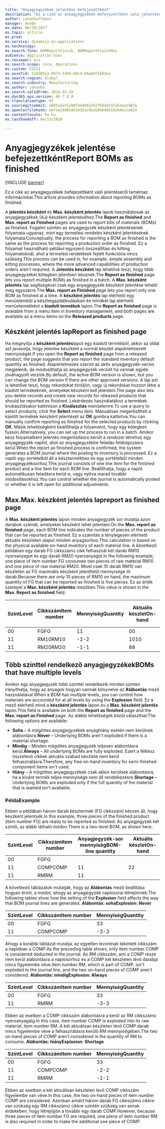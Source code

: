 ```yaml
---
title: "Anyagjegyzékek jelentése befejezettként"
description: "Ez a cikk az anyagjegyzékek befejezettként való jelentéséről tartalmaz információkat."
author: johanhoffmann
manager: AnnBe
ms.date: 06/20/2017
ms.topic: article
ms.prod: 
ms.service: dynamics-ax-applications
ms.technology: 
ms.search.form: BOMReportFinish, BOMReportFinishMax
audience: Application User
ms.reviewer: bis
ms.search.scope: Core, Operations
ms.custom: 53251
ms.assetid: 510d05a3-0073-438d-b0c4-b6a6df1882ea
ms.search.region: Global
ms.search.industry: Manufacturing
ms.author: johanho
ms.search.validFrom: 2016-02-28
ms.dyn365.ops.version: AX 7.0.0
ms.translationtype: HT
ms.sourcegitcommit: a8b5a5af5108744406a3d2fb84d7151baea2481b
ms.openlocfilehash: ebfaa28d85d53e1bac95eb84bd8410204ecca824
ms.contentlocale: hu-hu
ms.lasthandoff: 04/13/2018

---
```


# <a name="report-boms-as-finished"></a><span data-ttu-id="42a71-103">Anyagjegyzékek jelentése befejezettként</span><span class="sxs-lookup"><span data-stu-id="42a71-103">Report BOMs as finished</span></span>

[!INCLUDE [banner](../includes/banner.md)]

<span data-ttu-id="42a71-104">Ez a cikk az anyagjegyzékek befejezettként való jelentéséről tartalmaz információkat.</span><span class="sxs-lookup"><span data-stu-id="42a71-104">This article provides information about reporting BOMs as finished.</span></span>

<span data-ttu-id="42a71-105">A **jelentés készként** és **Max. készként jelentés** lapok használatosak az anyagjegyzékek (AJ) készként jelentéséhez.</span><span class="sxs-lookup"><span data-stu-id="42a71-105">The **Report as finished** and **Max. report as Finished** pages are used to report bills of materials (BOMs) as finished.</span></span> <span data-ttu-id="42a71-106">Fogalmi szintén az anyagjegyzék készként jelentésének folyamata ugyanaz, mint egy termelési rendelés készként jelentésének folyamata.</span><span class="sxs-lookup"><span data-stu-id="42a71-106">Conceptually, the process for reporting a BOM as finished is the same as the process for reporting a production order as finished.</span></span> <span data-ttu-id="42a71-107">Ez a folyamat használható például egyszerű összeállítási és kitting folyamatoknál, ahol a termelési rendelések fejlett funkcióira nincs szükség.</span><span class="sxs-lookup"><span data-stu-id="42a71-107">This process can be used in, for example, simple assembly and kitting processes, where the more advanced capabilities of production orders aren't required.</span></span> <span data-ttu-id="42a71-108">A **Jelentés készként** lap lehetővé teszi, hogy több anyagjegyzéket kötegben jelentsen késznek.</span><span class="sxs-lookup"><span data-stu-id="42a71-108">The **Report as finished** page lets you report multiple BOMs as finished in a batch.</span></span> <span data-ttu-id="42a71-109">A **Max. készként jelentés** lap segítségével csak egy anyagjegyzék készként jelentése tehető meg egyszerre.</span><span class="sxs-lookup"><span data-stu-id="42a71-109">The **Max. report as Finished** page lets you report only one BOM as finished at a time.</span></span> <span data-ttu-id="42a71-110">A **készként jelentés** lap elérhető egy menüelemből a készletgazdálkodásban és mindkét lap elérhető menüelemekként a **kiadott termékek** lapon.</span><span class="sxs-lookup"><span data-stu-id="42a71-110">The **Report as finished** page is available from a menu item in Inventory management, and both pages are available as a menu items on the **Released products** page.</span></span>

## <a name="report-as-finished-page"></a><span data-ttu-id="42a71-111">Készként jelentés lap</span><span class="sxs-lookup"><span data-stu-id="42a71-111">Report as finished page</span></span>
<span data-ttu-id="42a71-112">Ha megnyitja a **készként jelentés**lapot egy kiadott termékből, akkor az oldal azt javasolja, hogy jelentse készként a normál készlet alapértelmezett mennyiségét.</span><span class="sxs-lookup"><span data-stu-id="42a71-112">If you open the **Report as finished** page from a released product, the page suggests that you report the standard inventory default quantity as finished.</span></span> <span data-ttu-id="42a71-113">Alapértelmezés szerint az aktív anyagjegyzék-verzió megjelenik, de módosíthatja az anyagjegyzék verziót ha vannak egyéb jóváhagyott verziók.</span><span class="sxs-lookup"><span data-stu-id="42a71-113">By default, the active BOM version is shown, but you can change the BOM version if there are other approved versions.</span></span> <span data-ttu-id="42a71-114">A lap azt is lehetővé teszi, hogy rekordokat töröljön, vagy új rekordokat hozzon létre a kiadott termékeknek, amelyeket készként kell jelenteni.</span><span class="sxs-lookup"><span data-stu-id="42a71-114">The page also lets you delete records and create new records for released products that should be reported as finished.</span></span> <span data-ttu-id="42a71-115">Lekérdezés használatához a termékek kiválasztásakor kattintson a **Kiválasztás** menüelemre.</span><span class="sxs-lookup"><span data-stu-id="42a71-115">To use a query to select products, click the **Select** menu item.</span></span> <span data-ttu-id="42a71-116">Manuálisan megerősítheti a kijelölt termékek készként jelentését az **OK** gombra kattintva.</span><span class="sxs-lookup"><span data-stu-id="42a71-116">You can manually confirm reporting as finished for the selected products by clicking **OK**.</span></span> <span data-ttu-id="42a71-117">Másik lehetőségként beállíthatja a folyamatot, hogy egy kötegben fusson.</span><span class="sxs-lookup"><span data-stu-id="42a71-117">Alternatively, you can set up the process to run in a batch.</span></span> <span data-ttu-id="42a71-118">Amikor kész folyamatként jelentés megerősítésre került a rendszer létrehoz egy anyagjegyzék naplót, ahol az anyagjegyzékbe feladás feldolgozásra kerül.</span><span class="sxs-lookup"><span data-stu-id="42a71-118">When the report as finished process is confirmed, the system generates a BOM journal where the posting to inventory is processed.</span></span> <span data-ttu-id="42a71-119">Ez a napló egy sortételből áll a késztermékhez és egy sortételből minden anyagjegyzéksorhoz.</span><span class="sxs-lookup"><span data-stu-id="42a71-119">This journal consists of one line item for the finished product and a line item for each BOM line.</span></span> <span data-ttu-id="42a71-120">Beállíthatja, hogy a napló automatikusan feladásra kerül-e, vagy nyitva marad további módosításokhoz.</span><span class="sxs-lookup"><span data-stu-id="42a71-120">You can control whether the journal is automatically posted or whether it is left open for additional adjustments.</span></span>

## <a name="max-report-as-finished-page"></a><span data-ttu-id="42a71-121">Max.</span><span class="sxs-lookup"><span data-stu-id="42a71-121">Max.</span></span> <span data-ttu-id="42a71-122">készként jelentés lap</span><span class="sxs-lookup"><span data-stu-id="42a71-122">report as finished page</span></span>
<span data-ttu-id="42a71-123">A **Max. készként jelentés** lapon minden anyagjegyzék sor mutatja azon darabok számát, amelyeket készként lehet jelenteni.</span><span class="sxs-lookup"><span data-stu-id="42a71-123">On the **Max. report as finished** page, each BOM line indicates the number of pieces of the product that can be reported as finished.</span></span> <span data-ttu-id="42a71-124">Ez a számítás a ténylegesen elérhető aktuális készleten alapul minden anyagsorhoz.</span><span class="sxs-lookup"><span data-stu-id="42a71-124">This calculation is based on the physical available on-hand inventory of each material line.</span></span> <span data-ttu-id="42a71-125">A következő példában egy darab FG cikkszámú cikk felhasznál két darab RM10 nyersanyagot és egy darab RM20 nyersanyagot.</span><span class="sxs-lookup"><span data-stu-id="42a71-125">In the following example, one piece of item number FG consumes two pieces of raw material RM10 and one piece of raw material RM20.</span></span> <span data-ttu-id="42a71-126">Mivel csak 10 darab RM10 van készleten az FG maximális készként jelenthető mennyisége öt darab.</span><span class="sxs-lookup"><span data-stu-id="42a71-126">Because there are only 10 pieces of RM10 on hand, the maximum quantity of FG that can be reported as finished is five pieces.</span></span> <span data-ttu-id="42a71-127">Ez az érték szerepel a **Max. készként jelentés** mezőben.</span><span class="sxs-lookup"><span data-stu-id="42a71-127">This value is shown in the **Max. Report as finished** field.</span></span>

| <span data-ttu-id="42a71-128">Szint</span><span class="sxs-lookup"><span data-stu-id="42a71-128">Level</span></span> | <span data-ttu-id="42a71-129">Cikkszám</span><span class="sxs-lookup"><span data-stu-id="42a71-129">Item number</span></span> | <span data-ttu-id="42a71-130">Mennyiség</span><span class="sxs-lookup"><span data-stu-id="42a71-130">Quantity</span></span> | <span data-ttu-id="42a71-131">Aktuális készlet</span><span class="sxs-lookup"><span data-stu-id="42a71-131">On-hand</span></span> | <span data-ttu-id="42a71-132">Max.</span><span class="sxs-lookup"><span data-stu-id="42a71-132">Max.</span></span> <span data-ttu-id="42a71-133">Készként jelentés</span><span class="sxs-lookup"><span data-stu-id="42a71-133">Report as finished</span></span> |
|-------|-------------|----------|---------|-------------------------|
| <span data-ttu-id="42a71-134">0</span><span class="sxs-lookup"><span data-stu-id="42a71-134">0</span></span>     | <span data-ttu-id="42a71-135">FG</span><span class="sxs-lookup"><span data-stu-id="42a71-135">FG</span></span>          |  <span data-ttu-id="42a71-136">1</span><span class="sxs-lookup"><span data-stu-id="42a71-136">1</span></span>       | <span data-ttu-id="42a71-137">0</span><span class="sxs-lookup"><span data-stu-id="42a71-137">0</span></span>       | <span data-ttu-id="42a71-138">5</span><span class="sxs-lookup"><span data-stu-id="42a71-138">5</span></span>                       |
| <span data-ttu-id="42a71-139">1</span><span class="sxs-lookup"><span data-stu-id="42a71-139">1</span></span>     | <span data-ttu-id="42a71-140">RM10</span><span class="sxs-lookup"><span data-stu-id="42a71-140">RM10</span></span>        | <span data-ttu-id="42a71-141">-2</span><span class="sxs-lookup"><span data-stu-id="42a71-141">-2</span></span>       | <span data-ttu-id="42a71-142">10</span><span class="sxs-lookup"><span data-stu-id="42a71-142">10</span></span>      | <span data-ttu-id="42a71-143">5</span><span class="sxs-lookup"><span data-stu-id="42a71-143">5</span></span>                       |
| <span data-ttu-id="42a71-144">1</span><span class="sxs-lookup"><span data-stu-id="42a71-144">1</span></span>     | <span data-ttu-id="42a71-145">RM20</span><span class="sxs-lookup"><span data-stu-id="42a71-145">RM20</span></span>        | <span data-ttu-id="42a71-146">-1</span><span class="sxs-lookup"><span data-stu-id="42a71-146">-1</span></span>       |  <span data-ttu-id="42a71-147">8</span><span class="sxs-lookup"><span data-stu-id="42a71-147">8</span></span>      | <span data-ttu-id="42a71-148">8</span><span class="sxs-lookup"><span data-stu-id="42a71-148">8</span></span>                       |

## <a name="boms-that-have-multiple-levels"></a><span data-ttu-id="42a71-149">Több szinttel rendelkező anyagjegyzékek</span><span class="sxs-lookup"><span data-stu-id="42a71-149">BOMs that have multiple levels</span></span>
<span data-ttu-id="42a71-150">Amikor egy anyagjegyzék több szinttel rendelkezik minden szinten irányíthatja, hogy az anyagok hogyan vannak könyvelve az **Alábontás** mező használatával.</span><span class="sxs-lookup"><span data-stu-id="42a71-150">When a BOM has multiple levels, you can control how materials are accounted for at all levels by using the **Explosion** field.</span></span> <span data-ttu-id="42a71-151">Ez a mező elérhető mind a **készként jelentés** lapon és a **Max. készként jelentés** lapon.</span><span class="sxs-lookup"><span data-stu-id="42a71-151">This field is available on both the **Report as finished** page and the **Max. report as Finished** page.</span></span> <span data-ttu-id="42a71-152">Az alábbi lehetőségek közül választhat:</span><span class="sxs-lookup"><span data-stu-id="42a71-152">The following options are available:</span></span>

-   <span data-ttu-id="42a71-153">**Soha** – A mögöttes anyagjegyzékek anyaghiány esetén nem kerülnek alábontásra.</span><span class="sxs-lookup"><span data-stu-id="42a71-153">**Never** – Underlying BOMs aren't exploded if there is a material shortage.</span></span>
-   <span data-ttu-id="42a71-154">**Mindig** – Minden mögöttes anyagjegyzék teljesen alábontásra kerül.</span><span class="sxs-lookup"><span data-stu-id="42a71-154">**Always** – All underlying BOMs are fully exploded.</span></span> <span data-ttu-id="42a71-155">Ezért a félkész összetevő cikkek aktuális szabad készlete nem kerül felhasználásra.</span><span class="sxs-lookup"><span data-stu-id="42a71-155">Therefore, any free on-hand inventory for semi-finished component items isn't used.</span></span>
-   <span data-ttu-id="42a71-156">**Hiány** – A mögöttes anyagjegyzékek csak akkor kerülnek alábontásra, ha a kívánt termék teljes mennyisége nem áll rendelkezésre.</span><span class="sxs-lookup"><span data-stu-id="42a71-156">**Shortage** – Underlying BOMs are exploded only if the full quantity of the material that is wanted isn't available.</span></span>

### <a name="example"></a><span data-ttu-id="42a71-157">Példa</span><span class="sxs-lookup"><span data-stu-id="42a71-157">Example</span></span>

<span data-ttu-id="42a71-158">Ebben a példában három darab késztermék (FG cikkszám) készen áll, hogy készként jelentsék.</span><span class="sxs-lookup"><span data-stu-id="42a71-158">In this example, three pieces of the finished product (item number FG) are ready to be reported as finished.</span></span> <span data-ttu-id="42a71-159">Az anyagjegyzék két szintű, az alább látható módon.</span><span class="sxs-lookup"><span data-stu-id="42a71-159">There is a two-level BOM, as shown here.</span></span>

| <span data-ttu-id="42a71-160">Szint</span><span class="sxs-lookup"><span data-stu-id="42a71-160">Level</span></span> | <span data-ttu-id="42a71-161">Cikkszám</span><span class="sxs-lookup"><span data-stu-id="42a71-161">Item number</span></span> | <span data-ttu-id="42a71-162">Anyagjegyzék-sor mennyiség</span><span class="sxs-lookup"><span data-stu-id="42a71-162">BOM-line quantity</span></span> | <span data-ttu-id="42a71-163">Aktuális készlet</span><span class="sxs-lookup"><span data-stu-id="42a71-163">On-hand</span></span> |
|-------|-------------|-------------------|---------|
| <span data-ttu-id="42a71-164">0</span><span class="sxs-lookup"><span data-stu-id="42a71-164">0</span></span>     | <span data-ttu-id="42a71-165">FG</span><span class="sxs-lookup"><span data-stu-id="42a71-165">FG</span></span>          |                   |         |
| <span data-ttu-id="42a71-166">1</span><span class="sxs-lookup"><span data-stu-id="42a71-166">1</span></span>     | <span data-ttu-id="42a71-167">COMP</span><span class="sxs-lookup"><span data-stu-id="42a71-167">COMP</span></span>        | <span data-ttu-id="42a71-168">1</span><span class="sxs-lookup"><span data-stu-id="42a71-168">1</span></span>                 | <span data-ttu-id="42a71-169">2</span><span class="sxs-lookup"><span data-stu-id="42a71-169">2</span></span>       |
| <span data-ttu-id="42a71-170">1</span><span class="sxs-lookup"><span data-stu-id="42a71-170">1</span></span>     | <span data-ttu-id="42a71-171">RM</span><span class="sxs-lookup"><span data-stu-id="42a71-171">RM</span></span>          | <span data-ttu-id="42a71-172">1</span><span class="sxs-lookup"><span data-stu-id="42a71-172">1</span></span>                 |         |

<span data-ttu-id="42a71-173">A következő táblázatok mutatják, hogy az **Alábontás** mező beállítása hogyan érinti, a módot, ahogy az anyagjegyzék naplósorai létrejönnek.</span><span class="sxs-lookup"><span data-stu-id="42a71-173">The following tables show how the setting of the **Explosion** field affects the way that BOM journal lines are generated.</span></span> <span data-ttu-id="42a71-174">**Alábontás: soha**</span><span class="sxs-lookup"><span data-stu-id="42a71-174">**Explosion: Never**</span></span>

| <span data-ttu-id="42a71-175">Szint</span><span class="sxs-lookup"><span data-stu-id="42a71-175">Level</span></span> | <span data-ttu-id="42a71-176">Cikkszám</span><span class="sxs-lookup"><span data-stu-id="42a71-176">Item number</span></span> | <span data-ttu-id="42a71-177">Mennyiség</span><span class="sxs-lookup"><span data-stu-id="42a71-177">Quantity</span></span> |
|-------|-------------|----------|
| <span data-ttu-id="42a71-178">0</span><span class="sxs-lookup"><span data-stu-id="42a71-178">0</span></span>     | <span data-ttu-id="42a71-179">FG</span><span class="sxs-lookup"><span data-stu-id="42a71-179">FG</span></span>          | <span data-ttu-id="42a71-180">3</span><span class="sxs-lookup"><span data-stu-id="42a71-180">3</span></span>        |
| <span data-ttu-id="42a71-181">1</span><span class="sxs-lookup"><span data-stu-id="42a71-181">1</span></span>     | <span data-ttu-id="42a71-182">COMP</span><span class="sxs-lookup"><span data-stu-id="42a71-182">COMP</span></span>        | <span data-ttu-id="42a71-183">-3</span><span class="sxs-lookup"><span data-stu-id="42a71-183">-3</span></span>       |

<span data-ttu-id="42a71-184">Ahogy a korábbi táblázat mutatja, az egyetlen levontnak tekintett cikkszám a naplóban a COMP.</span><span class="sxs-lookup"><span data-stu-id="42a71-184">As the preceding table shows, only item number COMP is considered deducted in the journal.</span></span> <span data-ttu-id="42a71-185">Az RM cikkszám, ami a COMP része nem kerül alábontásra a naplósorhoz és a COMP két készleten lévő darabja nincs figyelembe véve.</span><span class="sxs-lookup"><span data-stu-id="42a71-185">Item number RM, which is part of COMP, isn't exploded to the journal line, and the two on-hand pieces of COMP aren't considered.</span></span> <span data-ttu-id="42a71-186">**Alábontás: mindig**</span><span class="sxs-lookup"><span data-stu-id="42a71-186">**Explosion: Always**</span></span>

| <span data-ttu-id="42a71-187">Szint</span><span class="sxs-lookup"><span data-stu-id="42a71-187">Level</span></span> | <span data-ttu-id="42a71-188">Cikkszám</span><span class="sxs-lookup"><span data-stu-id="42a71-188">Item number</span></span> | <span data-ttu-id="42a71-189">Mennyiség</span><span class="sxs-lookup"><span data-stu-id="42a71-189">Quantity</span></span> |
|-------|-------------|----------|
| <span data-ttu-id="42a71-190">0</span><span class="sxs-lookup"><span data-stu-id="42a71-190">0</span></span>     | <span data-ttu-id="42a71-191">FG</span><span class="sxs-lookup"><span data-stu-id="42a71-191">FG</span></span>          | <span data-ttu-id="42a71-192">3</span><span class="sxs-lookup"><span data-stu-id="42a71-192">3</span></span>        |
| <span data-ttu-id="42a71-193">1</span><span class="sxs-lookup"><span data-stu-id="42a71-193">1</span></span>     | <span data-ttu-id="42a71-194">RM</span><span class="sxs-lookup"><span data-stu-id="42a71-194">RM</span></span>          | <span data-ttu-id="42a71-195">-3</span><span class="sxs-lookup"><span data-stu-id="42a71-195">-3</span></span>       |

<span data-ttu-id="42a71-196">Ebben az esetben a COMP cikkszám alábontásra a kerül az RM cikkszámú nyersanyagáig.</span><span class="sxs-lookup"><span data-stu-id="42a71-196">In this case, item number COMP is exploded into its raw material, item number RM.</span></span> <span data-ttu-id="42a71-197">A két aktuálisan készleten lévő COMP darab nincs figyelembe véve a felhasználásra kerülő RM mennyiségében.</span><span class="sxs-lookup"><span data-stu-id="42a71-197">The two on-hand pieces of COMP aren't considered in the quantity of RM to consume.</span></span> <span data-ttu-id="42a71-198">**Alábontás: hiány**</span><span class="sxs-lookup"><span data-stu-id="42a71-198">**Explosion: Shortage**</span></span>

| <span data-ttu-id="42a71-199">Szint</span><span class="sxs-lookup"><span data-stu-id="42a71-199">Level</span></span> | <span data-ttu-id="42a71-200">Cikkszám</span><span class="sxs-lookup"><span data-stu-id="42a71-200">Item number</span></span> | <span data-ttu-id="42a71-201">Mennyiség</span><span class="sxs-lookup"><span data-stu-id="42a71-201">Quantity</span></span> |
|-------|-------------|----------|
| <span data-ttu-id="42a71-202">0</span><span class="sxs-lookup"><span data-stu-id="42a71-202">0</span></span>     | <span data-ttu-id="42a71-203">FG</span><span class="sxs-lookup"><span data-stu-id="42a71-203">FG</span></span>          | <span data-ttu-id="42a71-204">3</span><span class="sxs-lookup"><span data-stu-id="42a71-204">3</span></span>        |
| <span data-ttu-id="42a71-205">1</span><span class="sxs-lookup"><span data-stu-id="42a71-205">1</span></span>     | <span data-ttu-id="42a71-206">COMP</span><span class="sxs-lookup"><span data-stu-id="42a71-206">COMP</span></span>        | <span data-ttu-id="42a71-207">-2</span><span class="sxs-lookup"><span data-stu-id="42a71-207">-2</span></span>       |
| <span data-ttu-id="42a71-208">1</span><span class="sxs-lookup"><span data-stu-id="42a71-208">1</span></span>     | <span data-ttu-id="42a71-209">RM</span><span class="sxs-lookup"><span data-stu-id="42a71-209">RM</span></span>          | <span data-ttu-id="42a71-210">-1</span><span class="sxs-lookup"><span data-stu-id="42a71-210">-1</span></span>       |

<span data-ttu-id="42a71-211">Ebben az esetben a két aktuálisan készleten lévő COMP cikkszám figyelembe van véve.</span><span class="sxs-lookup"><span data-stu-id="42a71-211">In this case, the two on-hand pieces of item number COMP are considered.</span></span> <span data-ttu-id="42a71-212">Azonban amiért három darab FG cikkszámú cikkre van szükség egy RM cikkszámú cikkre szintén szükség van annak érdekében, hogy létrejöjjön a további egy darab COMP.</span><span class="sxs-lookup"><span data-stu-id="42a71-212">However, because three pieces of item number FG are required, one piece of item number RM is also required in order to make the additional one piece of COMP.</span></span>




